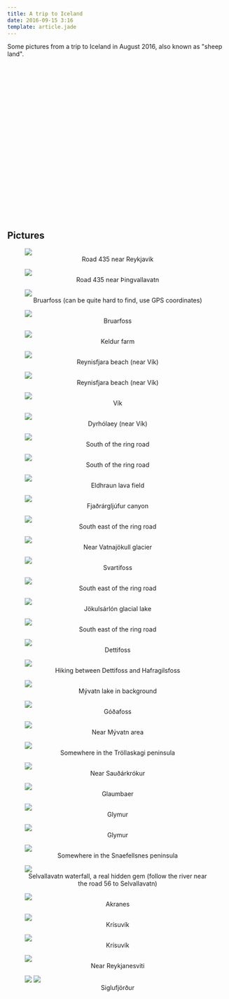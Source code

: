 ```yaml
---
title: A trip to Iceland
date: 2016-09-15 3:16
template: article.jade
---
```


Some pictures from a trip to Iceland in August 2016, also known as "sheep land".

<script>
	function initialize() {
		var mapCanvas = document.getElementById('map-canvas');
		var map = new google.maps.Map(mapCanvas, {
			center: {lat: 65.018937, lng: -18.588867},
			zoom: 6,
			mapTypeId: google.maps.MapTypeId.TERRAIN 
		});
	}
</script>
<script async defer src="https://maps.googleapis.com/maps/api/js?key=AIzaSyAX3piqh0vnZF6HbpnqJlS7NTpTlrHFgeI&callback=initialize"></script>

<div class="img-responsive" id="map-canvas" style="height:350px">
</div>

<div class="row">
</div>

## Pictures

<figure>
<a href="/en/articles/iceland/pictures/DSC_1636.jpg" title="Road 435 near Reykjavik"><img class="img-responsive" style="margin:auto;" src="/en/articles/iceland/thumbnails/DSC_1636.jpg"/></a>
<figcaption><center>Road 435 near Reykjavik</center></figcaption>
</figure>

<figure>
<a href="/en/articles/iceland/pictures/DSC_1664.jpg" title="Road 435 near Þingvallavatn"><img class="img-responsive" style="margin:auto;" src="/en/articles/iceland/thumbnails/DSC_1664.jpg"/></a>
<figcaption><center>Road 435 near Þingvallavatn</center></figcaption>
</figure>

<figure>
<a href="/en/articles/iceland/pictures/DSC_1743.jpg" title="Bruarfoss (can be quite hard to find, use GPS coordinates)"><img class="img-responsive" style="margin:auto;" src="/en/articles/iceland/thumbnails/DSC_1743.jpg"/></a>
<figcaption><center>Bruarfoss (can be quite hard to find, use GPS coordinates)</center></figcaption>
</figure>

<figure>
<a href="/en/articles/iceland/pictures/DSC_1766.jpg" title="Bruarfoss"><img class="img-responsive" style="margin:auto;" src="/en/articles/iceland/thumbnails/DSC_1766.jpg"/></a>
<figcaption><center>Bruarfoss</center></figcaption>
</figure>

<figure>
<a href="/en/articles/iceland/pictures/DSC_2050.jpg" title="Keldur farm"><img class="img-responsive" style="margin:auto;" src="/en/articles/iceland/thumbnails/DSC_2050.jpg"/></a>
<figcaption><center>Keldur farm</center></figcaption>
</figure>

<figure>
<a href="/en/articles/iceland/pictures/DSC_2300.jpg" title="Reynisfjara beach (near Vík)"><img class="img-responsive" style="margin:auto;" src="/en/articles/iceland/thumbnails/DSC_2300.jpg"/></a>
<figcaption><center>Reynisfjara beach (near Vík)</center></figcaption>
</figure>

<figure>
<a href="/en/articles/iceland/pictures/DSC_2368.jpg" title="Reynisfjara beach (near Vík)"><img class="img-responsive" style="margin:auto;" src="/en/articles/iceland/thumbnails/DSC_2368.jpg"/></a>
<figcaption><center>Reynisfjara beach (near Vík)</center></figcaption>
</figure>

<figure>
<a href="/en/articles/iceland/pictures/DSC_2407.jpg" title="Vík"><img class="img-responsive" style="margin:auto;" src="/en/articles/iceland/thumbnails/DSC_2407.jpg"/></a>
<figcaption><center>Vík</center></figcaption>
</figure>

<figure>
<a href="/en/articles/iceland/pictures/DSC_2445.jpg" title="Dyrhólaey (near Vík)"><img class="img-responsive" style="margin:auto;" src="/en/articles/iceland/thumbnails/DSC_2445.jpg"/></a>
<figcaption><center>Dyrhólaey (near Vík)</center></figcaption>
</figure>

<figure>
<a href="/en/articles/iceland/pictures/DSC_2609.jpg" title="South of the ring road"><img class="img-responsive" style="margin:auto;" src="/en/articles/iceland/thumbnails/DSC_2609.jpg"/></a>
<figcaption><center>South of the ring road</center></figcaption>
</figure>

<figure>
<a href="/en/articles/iceland/pictures/DSC_2611.jpg" title="South of the ring road"><img class="img-responsive" style="margin:auto;" src="/en/articles/iceland/thumbnails/DSC_2611.jpg"/></a>
<figcaption><center>South of the ring road</center></figcaption>
</figure>

<figure>
<a href="/en/articles/iceland/pictures/DSC_2631.jpg" title="Eldhraun lava field"><img class="img-responsive" style="margin:auto;" src="/en/articles/iceland/thumbnails/DSC_2631.jpg"/></a>
<figcaption><center>Eldhraun lava field</center></figcaption>
</figure>

<figure>
<a href="/en/articles/iceland/pictures/DSC_2679.jpg" title="Fjaðrárgljúfur canyon"><img class="img-responsive" style="margin:auto;" src="/en/articles/iceland/thumbnails/DSC_2679.jpg"/></a>
<figcaption><center>Fjaðrárgljúfur canyon</center></figcaption>
</figure>

<figure>
<a href="/en/articles/iceland/pictures/DSC_2710.jpg" title="South east of the ring road"><img class="img-responsive" style="margin:auto;" src="/en/articles/iceland/thumbnails/DSC_2710.jpg"/></a>
<figcaption><center>South east of the ring road</center></figcaption>
</figure>

<figure>
<a href="/en/articles/iceland/pictures/DSC_2740.jpg" title="Near Vatnajökull glacier"><img class="img-responsive" style="margin:auto;" src="/en/articles/iceland/thumbnails/DSC_2740.jpg"/></a>
<figcaption><center>Near Vatnajökull glacier</center></figcaption>
</figure>

<figure>
<a href="/en/articles/iceland/pictures/DSC_2761.jpg" title="Svartifoss"><img class="img-responsive" style="margin:auto;" src="/en/articles/iceland/thumbnails/DSC_2761.jpg"/></a>
<figcaption><center>Svartifoss</center></figcaption>
</figure>

<figure>
<a href="/en/articles/iceland/pictures/DSC_2810.jpg" title="South east of the ring road"><img class="img-responsive" style="margin:auto;" src="/en/articles/iceland/thumbnails/DSC_2810.jpg"/></a>
<figcaption><center>South east of the ring road</center></figcaption>
</figure>

<figure>
<a href="/en/articles/iceland/pictures/DSC_2849.jpg" title="Jökulsárlón glacial lake"><img class="img-responsive" style="margin:auto;" src="/en/articles/iceland/thumbnails/DSC_2849.jpg"/></a>
<figcaption><center>Jökulsárlón glacial lake</center></figcaption>
</figure>

<figure>
<a href="/en/articles/iceland/pictures/DSC_2920.jpg" title="South east of the ring road"><img class="img-responsive" style="margin:auto;" src="/en/articles/iceland/thumbnails/DSC_2920.jpg"/></a>
<figcaption><center>South east of the ring road</center></figcaption>
</figure>

<figure>
<a href="/en/articles/iceland/pictures/DSC_3173.jpg" title="Dettifoss"><img class="img-responsive" style="margin:auto;" src="/en/articles/iceland/thumbnails/DSC_3173.jpg"/></a>
<figcaption><center>Dettifoss</center></figcaption>
</figure>

<figure>
<a href="/en/articles/iceland/pictures/DSC_3253.jpg" title="Hiking between Dettifoss and Hafragilsfoss"><img class="img-responsive" style="margin:auto;" src="/en/articles/iceland/thumbnails/DSC_3253.jpg"/></a>
<figcaption><center>Hiking between Dettifoss and Hafragilsfoss</center></figcaption>
</figure>

<figure>
<a href="/en/articles/iceland/pictures/DSC_3279.jpg" title="Mývatn lake in background"><img class="img-responsive" style="margin:auto;" src="/en/articles/iceland/thumbnails/DSC_3279.jpg"/></a>
<figcaption><center>Mývatn lake in background</center></figcaption>
</figure>

<figure>
<a href="/en/articles/iceland/pictures/DSC_3359.jpg" title="Góðafoss"><img class="img-responsive" style="margin:auto;" src="/en/articles/iceland/thumbnails/DSC_3359.jpg"/></a>
<figcaption><center>Góðafoss</center></figcaption>
</figure>

<figure>
<a href="/en/articles/iceland/pictures/DSC_3421.jpg" title="Near Mývatn area"><img class="img-responsive" style="margin:auto;" src="/en/articles/iceland/thumbnails/DSC_3421.jpg"/></a>
<figcaption><center>Near Mývatn area</center></figcaption>
</figure>

<figure>
<a href="/en/articles/iceland/pictures/DSC_3720.jpg" title="Somewhere in the Tröllaskagi peninsula"><img class="img-responsive" style="margin:auto;" src="/en/articles/iceland/thumbnails/DSC_3720.jpg"/></a>
<figcaption><center>Somewhere in the Tröllaskagi peninsula</center></figcaption>
</figure>

<figure>
<a href="/en/articles/iceland/pictures/DSC_3885.jpg" title="Near Sauðárkrókur"><img class="img-responsive" style="margin:auto;" src="/en/articles/iceland/thumbnails/DSC_3885.jpg"/></a>
<figcaption><center>Near Sauðárkrókur</center></figcaption>
</figure>

<figure>
<a href="/en/articles/iceland/pictures/DSC_3901.jpg" title="Glaumbaer"><img class="img-responsive" style="margin:auto;" src="/en/articles/iceland/thumbnails/DSC_3901.jpg"/></a>
<figcaption><center>Glaumbaer</center></figcaption>
</figure>

<figure>
<a href="/en/articles/iceland/pictures/DSC_4281.jpg" title="Glymur"><img class="img-responsive" style="margin:auto;" src="/en/articles/iceland/thumbnails/DSC_4281.jpg"/></a>
<figcaption><center>Glymur</center></figcaption>
</figure>

<figure>
<a href="/en/articles/iceland/pictures/DSC_4299.jpg" title="Glymur"><img class="img-responsive" style="margin:auto;" src="/en/articles/iceland/thumbnails/DSC_4299.jpg"/></a>
<figcaption><center>Glymur</center></figcaption>
</figure>

<figure>
<a href="/en/articles/iceland/pictures/DSC_4451.jpg" title="Somewhere in the Snaefellsnes peninsula"><img class="img-responsive" style="margin:auto;" src="/en/articles/iceland/thumbnails/DSC_4451.jpg"/></a>
<figcaption><center>Somewhere in the Snaefellsnes peninsula</center></figcaption>
</figure>

<figure>
<a href="/en/articles/iceland/pictures/DSC_4534.jpg" title="Selvallavatn waterfall, a real hidden gem (follow the river near the road 56 to Selvallavatn)"><img class="img-responsive" style="margin:auto;" src="/en/articles/iceland/thumbnails/DSC_4534.jpg"/></a>
<figcaption><center>Selvallavatn waterfall, a real hidden gem (follow the river near the road 56 to Selvallavatn)</center></figcaption>
</figure>

<figure>
<a href="/en/articles/iceland/pictures/DSC_4940.jpg" title="Akranes"><img class="img-responsive" style="margin:auto;" src="/en/articles/iceland/thumbnails/DSC_4940.jpg"/></a>
<figcaption><center>Akranes</center></figcaption>
</figure>

<figure>
<a href="/en/articles/iceland/pictures/DSC_5102.jpg" title="Krísuvík"><img class="img-responsive" style="margin:auto;" src="/en/articles/iceland/thumbnails/DSC_5102.jpg"/></a>
<figcaption><center>Krísuvík</center></figcaption>
</figure>

<figure>
<a href="/en/articles/iceland/pictures/DSC_5126.jpg" title="Krísuvík"><img class="img-responsive" style="margin:auto;" src="/en/articles/iceland/thumbnails/DSC_5126.jpg"/></a>
<figcaption><center>Krísuvík</center></figcaption>
</figure>

<figure>
<a href="/en/articles/iceland/pictures/DSC_5187.jpg" title="Near Reykjanesviti"><img class="img-responsive" style="margin:auto;" src="/en/articles/iceland/thumbnails/DSC_5187.jpg"/></a>
<figcaption><center>Near Reykjanesviti</center></figcaption>
</figure>

<figure>
<div class="row">
<a href="/en/articles/iceland/pictures/DSC_3799.jpg" title="Siglufjörður"><img class="img-responsive col-sm-6" src="/en/articles/iceland/thumbnails/DSC_3799.jpg"/></a>
<a href="/en/articles/iceland/pictures/DSC_3812.jpg" title="Siglufjörður"><img class="img-responsive col-sm-6" src="/en/articles/iceland/thumbnails/DSC_3812.jpg"/></a>
</div>
<figcaption><center>Siglufjörður</center></figcaption>
</figure>

<script type="text/javascript">
window.onload = function() { $('figure a').swipebox(); }
</script>

